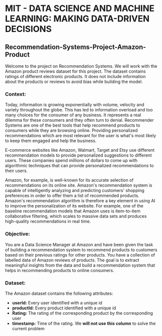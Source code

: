 # MIT - DATA SCIENCE AND MACHINE LEARNING: MAKING DATA-DRIVEN DECISIONS
## Recommendation-Systems-Project-Amazon-Product
Welcome to the project on Recommendation Systems. We will work with the Amazon product reviews dataset for this project. The dataset contains ratings of different electronic products. It does not include information about the products or reviews to avoid bias while building the model.

### **Context:**


Today, information is growing exponentially with volume, velocity and variety throughout the globe. This has led to information overload and too many choices for the consumer of any business. It represents a real dilemma for these consumers and they often turn to denial. Recommender Systems are one of the best tools that help recommend products to consumers while they are browsing online. Providing personalized recommendations which are most relevant for the user is what's most likely to keep them engaged and help the business.

E-commerce websites like Amazon, Walmart, Target and Etsy use different recommendation models to provide personalized suggestions to different users. These companies spend millions of dollars to come up with algorithmic techniques that can provide personalized recommendations to their users.

Amazon, for example, is well-known for its accurate selection of recommendations on its online site. Amazon's recommendation system is capable of intelligently analyzing and predicting customers' shopping preferences in order to offer them a list of recommended products. Amazon's recommendation algorithm is therefore a key element in using AI to improve the personalization of its website. For example, one of the baseline recommendation models that Amazon uses is item-to-item collaborative filtering, which scales to massive data sets and produces high-quality recommendations in real time.

### **Objective:**


You are a Data Science Manager at Amazon and have been given the task of building a recommendation system to recommend products to customers based on their previous ratings for other products. You have a collection of labelled data of Amazon reviews of products. The goal is to extract meaningful insights from the data and build a recommendation system that helps in recommending products to online consumers.


### **Dataset:**


The Amazon dataset contains the following attributes:

- **userId:** Every user identified with a unique id
- **productId:** Every product identified with a unique id
- **Rating:** The rating of the corresponding product by the corresponding user
- **timestamp:** Time of the rating. We **will not use this column** to solve the current problem
